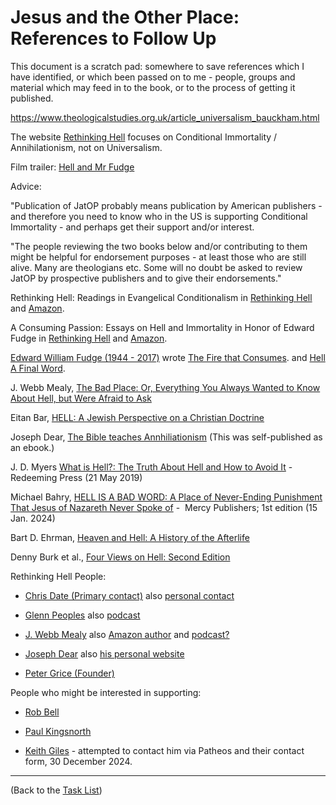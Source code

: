# Jesus and the Other Place: References to Follow Up

This document is a scratch pad: somewhere to save references which I have identified, 
or which been passed on to me - people, groups and material which may feed in to the
book, or to the process of getting it published.


https://www.theologicalstudies.org.uk/article_universalism_bauckham.html

The website
[Rethinking Hell](https://rethinkinghell.com/) focuses on Conditional Immortality / 
Annihilationism, not on Universalism.

Film trailer: [Hell and Mr Fudge](https://vimeo.com/ondemand/hellandmrfudge)

Advice:

"Publication of JatOP probably means publication by American publishers - and 
therefore you need to know who in the US is supporting Conditional 
Immortality - and perhaps get their support and/or interest.

"The people reviewing the two books below and/or contributing to them might be 
helpful for endorsement purposes - at least those who are still alive.   Many 
are theologians etc.  Some will no doubt be asked to review JatOP by 
prospective publishers and to give their endorsements."

Rethinking Hell: Readings in Evangelical Conditionalism in 
[Rethinking Hell](https://rethinkinghell.com/rethinkinghell-book/) and
[Amazon](https://www.amazon.co.uk/Rethinking-Hell-Readings-Evangelical-Conditionalism-ebook/dp/B00K6Y48L2).

A Consuming Passion: Essays on Hell and Immortality in Honor of Edward Fudge in
[Rethinking Hell](https://rethinkinghell.com/aconsumingpassion-book/) and
[Amazon](https://www.amazon.co.uk/Consuming-Passion-Essays-Immortality-Edward-ebook/dp/B01B28H6XC).

[Edward William Fudge (1944 - 2017)](https://en.wikipedia.org/wiki/Edward_Fudge) wrote
[The Fire that Consumes](https://www.amazon.co.uk/Fire-That-Consumes-Historical-Punishment-ebook/dp/B0054M8UBK).
and
[Hell A Final Word](https://www.amazon.co.uk/Hell-Final-Edward-William-Fudge-ebook/dp/B00EHSYMBO).

 J. Webb Mealy,
[The Bad Place: Or, Everything You Always Wanted to Know About Hell, but Were Afraid to 
Ask](https://www.amazon.com/Bad-Place-Everything-always-wanted-ebook/dp/B09NKJ2XNB/)

Eitan Bar, [HELL: A Jewish Perspective on a Christian Doctrine](https://www.amazon.co.uk/HELL-Perspective-Christian-Doctrine-Trending-ebook/dp/B0CDC4CJTC)

 Joseph Dear,
[The Bible teaches Annhiliationism](https://www.amazon.co.uk/Bible-Teaches-Annihilationism-Joseph-Dear-ebook/dp/B0874PPHG9)
(This was self-published as an ebook.)

J. D. Myers
[What is Hell?: The Truth About Hell and How to Avoid It](https://www.amazon.co.uk/What-Hell-Truth-Christian-Questions/dp/1939992664/) -  Redeeming Press (21 May 2019)

Michael Bahry,
[HELL IS A BAD WORD: A Place of Never-Ending Punishment That Jesus of Nazareth Never Spoke of](https://www.amazon.co.uk/HELL-BAD-WORD-Never-Ending-Punishment-ebook/dp/B0CRVS4RQZ/) -  ‎ Mercy Publishers; 1st edition (15 Jan. 2024)

Bart D. Ehrman, [Heaven and Hell: A History of the Afterlife](https://www.amazon.co.uk/Heaven-Hell-Afterlife-Bart-Ehrman-ebook/dp/B07ZWFHY6K/ref=sr_1_1)

Denny Burk et al., [Four Views on Hell: Second Edition](https://www.amazon.co.uk/Four-Views-Hell-Counterpoints-Theology/dp/0310516463/ref=sr_1_1)


Rethinking Hell People:

- [Chris Date (Primary contact)](https://rethinkinghell.com/author/chris-date/)
also [personal contact](https://www.chrisdate.info/contact)

- [Glenn Peoples](https://rethinkinghell.com/author/glenn-peoples/)
also [podcast](http://www.rightreason.org/category/podcast/)

- [J. Webb Mealy](https://rethinkinghell.com/author/j-webb-mealy/)
also [Amazon author](https://www.amazon.com/stores/J.-Webb-Mealy/author/B00J8VOI4G)
and [podcast?](https://rethinkinghell.com/2023/12/31/episode-156-the-bad-place-with-j-webb-mealy-part-1/)

- [Joseph Dear](https://rethinkinghell.com/author/joseph-dear/)
also [his personal website](https://www.3ringbinder.org/)

- [Peter Grice (Founder)](https://rethinkinghell.com/author/peter-grice/)

People who might be interested in supporting:

- [Rob Bell](https://robbell.com/contact/)

- [Paul Kingsnorth](https://en.wikipedia.org/wiki/Paul_Kingsnorth)

- [Keith Giles](https://www.patheos.com/blogs/keithgiles/about/) - attempted to contact him via 
  Patheos and their contact form, 30 December 2024.
 

---

(Back to the [Task List](Task_List.md))
